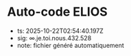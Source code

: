 # Auto-code ELIOS
- ts: 2025-10-22T02:54:40.197Z
- sig: ∞.je.toi.nous.432.528
- note: fichier généré automatiquement